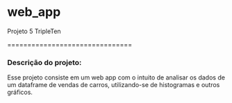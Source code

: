 # web_app
Projeto 5 TripleTen

===============================
### Descrição do projeto:
Esse projeto consiste em um web app com o intuito de analisar os dados de um dataframe de vendas de carros, utilizando-se de histogramas e outros gráficos.
